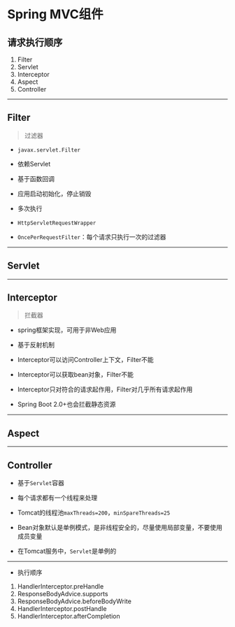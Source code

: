 # Spring MVC组件

## 请求执行顺序
1. Filter
2. Servlet
3. Interceptor
4. Aspect
5. Controller


---
## Filter
> 过滤器

- `javax.servlet.Filter`

- 依赖Servlet
- 基于函数回调

- 应用启动初始化，停止销毁
- 多次执行

- `HttpServletRequestWrapper`
- `OncePerRequestFilter`：每个请求只执行一次的过滤器


---
## Servlet


---
## Interceptor
> 拦截器

- spring框架实现，可用于非Web应用
- 基于反射机制
- Interceptor可以访问Controller上下文，Filter不能
- Interceptor可以获取bean对象，Filter不能
- Interceptor只对符合的请求起作用，Filter对几乎所有请求起作用



- Spring Boot 2.0+也会拦截静态资源


---
## Aspect



---
## Controller

- 基于`Servlet`容器


- 每个请求都有一个线程来处理
- Tomcat的线程池`maxThreads=200`，`minSpareThreads=25`
- Bean对象默认是单例模式，是非线程安全的，尽量使用局部变量，不要使用成员变量

- 在Tomcat服务中，`Servlet`是单例的


---
- 执行顺序
1. HandlerInterceptor.preHandle
2. ResponseBodyAdvice.supports
3. ResponseBodyAdvice.beforeBodyWrite
4. HandlerInterceptor.postHandle
5. HandlerInterceptor.afterCompletion